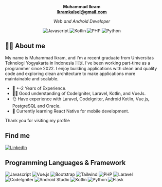 <div align="center" style="margin-bottom: 0px;">
  <b>Muhammad Ikram<br>
   <a href="Ikramkalsel@gmail.com">Ikramkalsel@gmail.com</a></b>
</div>

<p align="center">
  <i>Web and Android Developer</i>
</p>
<p align="center">
<img src="https://img.shields.io/badge/javascript-%23323330.svg?style=for-the-badge&logo=javascript&logoColor=%23F7DF1E" alt="Javascript" />
<img src="https://img.shields.io/badge/kotlin-%23007ACC.svg?style=for-the-badge&logo=kotlin&logoColor=white" alt="Kotlin" />
<img src="https://img.shields.io/badge/php-%23777BB4.svg?style=for-the-badge&logo=php&logoColor=white" alt="PHP" />
<img src="https://img.shields.io/badge/python-%2300A9BE.svg?style=for-the-badge&logo=python&logoColor=%23F7DF1E" alt="Python" />
</p>

## 👨‍💻 About me

My name is Muhammad Ikram, and I'm a recent graduate from Universitas Teknologi Yogyakarta in Indonesia 🇮🇩. I've been working part-time as a programmer since 2022. I enjoy building applications with clean and quality code and exploring clean architecture to make applications more maintainable and scalable.
<ul>
  <li>💼 +-2 Years of Experience. <br></li>
  <li>👨‍💻 Good understanding of CodeIgniter, Laravel, Kotlin, and VueJs.<br></li>
  <li>👌 Have experience with Laravel, CodeIgniter, Android Kotlin, Vue.js, PostgreSQL and Oracle.<br></li>
  <li>📱 Currently learning React Native for mobile development.<br></li>
  
</ul>

Thank you for visiting my profile

## Find me
[![LinkedIn](https://img.shields.io/badge/LinkedIn-0077B5?style=for-the-badge&logo=linkedin&logoColor=white)](https://www.linkedin.com/in/muhammad-ikram-812121222/) 

## Programming Languages & Framework


![Javascript](https://img.shields.io/badge/javascript-%23323330.svg?style=for-the-badge&logo=javascript&logoColor=%23F7DF1E)  ![Vue.js](https://img.shields.io/badge/vuejs-%2335495e.svg?style=for-the-badge&logo=vuedotjs&logoColor=%234FC08D) ![Bootstrap](https://img.shields.io/badge/bootstrap-%23563D7C.svg?style=for-the-badge&logo=bootstrap&logoColor=white) ![Tailwind](https://img.shields.io/badge/tailwindcss-%2300A9BE.svg?style=for-the-badge&logo=tailwindcss&logoColor=white) ![PHP](https://img.shields.io/badge/php-%23777BB4.svg?style=for-the-badge&logo=php&logoColor=white) ![Laravel](https://img.shields.io/badge/laravel-%23FF2D20.svg?style=for-the-badge&logo=laravel&logoColor=white) ![CodeIgniter](https://img.shields.io/badge/codeigniter-%2F4F4F.svg?style=for-the-badge&logo=codeigniter&logoColor=orange) ![Android Studio](https://img.shields.io/badge/Android%20Studio-3DDC84.svg?style=for-the-badge&logo=android-studio&logoColor=blue) ![Kotlin](https://img.shields.io/badge/kotlin-%230095D5.svg?style=for-the-badge&logo=kotlin&logoColor=white) ![Python](https://img.shields.io/badge/python-%2300A9BE.svg?style=for-the-badge&logo=python&logoColor=%23F7DF1E) ![Flask](https://img.shields.io/badge/flask-%23323330.svg?style=for-the-badge&logo=flask&logoColor=white)

